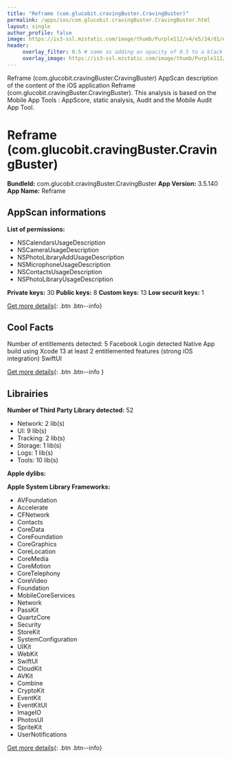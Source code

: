 ```yaml
---
title: "Reframe (com.glucobit.cravingBuster.CravingBuster)"
permalink: /apps/ios/com.glucobit.cravingBuster.CravingBuster.html
layout: single
author_profile: false
image: https://is3-ssl.mzstatic.com/image/thumb/Purple112/v4/e5/24/d1/e524d1aa-dcd8-74a3-2422-a306b620fa90/AppIcon-1x_U007emarketing-0-6-0-85-220.png/512x512bb.jpg
header: 
     overlay_filter: 0.5 # same as adding an opacity of 0.5 to a black background
     overlay_image: https://is3-ssl.mzstatic.com/image/thumb/Purple112/v4/e5/24/d1/e524d1aa-dcd8-74a3-2422-a306b620fa90/AppIcon-1x_U007emarketing-0-6-0-85-220.png/512x512bb.jpg
---
```

Reframe (com.glucobit.cravingBuster.CravingBuster) AppScan description of the content of the iOS application Reframe (com.glucobit.cravingBuster.CravingBuster). This analysis is based on the Mobile App Tools : AppScore, static analysis, Audit and the Mobile Audit App Tool.

# Reframe (com.glucobit.cravingBuster.CravingBuster)

**BundleId:** com.glucobit.cravingBuster.CravingBuster
**App Version:** 3.5.140
**App Name:** Reframe


## AppScan informations 

**List of permissions:** 
- NSCalendarsUsageDescription
- NSCameraUsageDescription
- NSPhotoLibraryAddUsageDescription
- NSMicrophoneUsageDescription
- NSContactsUsageDescription
- NSPhotoLibraryUsageDescription
  
  
**Private keys:** 30
**Public keys:** 8
**Custom keys:** 13
**Low securit keys:** 1
  
[Get more details](/pricing.html){: .btn .btn--info}

## Cool Facts

Number of entitlements detected: 5
Facebook Login detected
Native App
build using Xcode 13
at least 2 entitlemented features (strong iOS integration)
SwiftUI
  
[Get more details](/pricing.html){: .btn .btn--info }

## Librairies 
**Number of Third Party Library detected:** 52
- Network: 2 lib(s)
- UI: 9 lib(s)
- Tracking: 2 lib(s)
- Storage: 1 lib(s)
- Logs: 1 lib(s)
- Tools: 10 lib(s)


**Apple dylibs:**


**Apple System Library Frameworks:**
- AVFoundation
- Accelerate
- CFNetwork
- Contacts
- CoreData
- CoreFoundation
- CoreGraphics
- CoreLocation
- CoreMedia
- CoreMotion
- CoreTelephony
- CoreVideo
- Foundation
- MobileCoreServices
- Network
- PassKit
- QuartzCore
- Security
- StoreKit
- SystemConfiguration
- UIKit
- WebKit
- SwiftUI
- CloudKit
- AVKit
- Combine
- CryptoKit
- EventKit
- EventKitUI
- ImageIO
- PhotosUI
- SpriteKit
- UserNotifications


  
[Get more details](/pricing.html){: .btn .btn--info}

